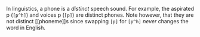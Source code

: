 In linguistics, a phone is a *distinct* speech sound. For example, the aspirated p (`[p^h]`) and voices p (`[p]`) are distinct phones. Note however, that they are not distinct [[phoneme]]s since swapping `[p]` for `[p^h]` *never* changes the word in English.